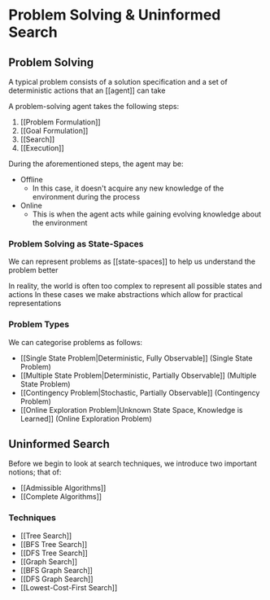 # Problem Solving & Uninformed Search
## Problem Solving
A typical problem consists of a solution specification and a set of deterministic actions that an [[agent]] can take

A problem-solving agent takes the following steps:
1. [[Problem Formulation]]
2. [[Goal Formulation]]
3. [[Search]]
4. [[Execution]]

During the aforementioned steps, the agent may be:
- Offline
	- In this case, it doesn't acquire any new knowledge of the environment during the process
- Online
	- This is when the agent acts while gaining evolving knowledge about the environment

### Problem Solving as State-Spaces
We can represent problems as [[state-spaces]] to help us understand the problem better

In reality, the world is often too complex to represent all possible states and actions
	In these cases we make abstractions which allow for practical representations

### Problem Types
We can categorise problems as follows:
- [[Single State Problem|Deterministic, Fully Observable]] (Single State Problem)
- [[Multiple State Problem|Deterministic, Partially Observable]] (Multiple State Problem)
- [[Contingency Problem|Stochastic, Partially Observable]] (Contingency Problem)
- [[Online Exploration Problem|Unknown State Space, Knowledge is Learned]] (Online Exploration Problem)

## Uninformed Search 
Before we begin to look at search techniques, we introduce two important notions; that of:
- [[Admissible Algorithms]]
- [[Complete Algorithms]]
### Techniques
- [[Tree Search]]
- [[BFS Tree Search]]
- [[DFS Tree Search]]
- [[Graph Search]]
- [[BFS Graph Search]]
- [[DFS Graph Search]]
- [[Lowest-Cost-First Search]]